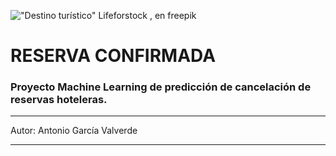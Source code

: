 !["Destino turístico"]("src\img\picture1.jpg")
Lifeforstock , en freepik

# RESERVA CONFIRMADA
### Proyecto Machine Learning de predicción de cancelación de reservas hoteleras.

---

Autor: Antonio García Valverde

---

